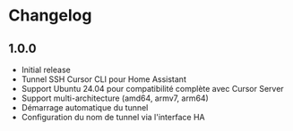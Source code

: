 # Changelog

## 1.0.0

- Initial release
- Tunnel SSH Cursor CLI pour Home Assistant
- Support Ubuntu 24.04 pour compatibilité complète avec Cursor Server
- Support multi-architecture (amd64, armv7, arm64)
- Démarrage automatique du tunnel
- Configuration du nom de tunnel via l'interface HA

